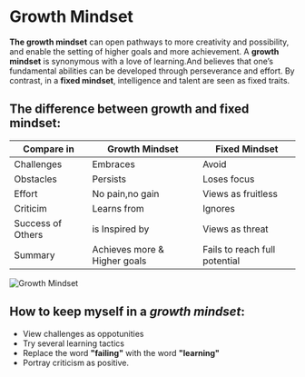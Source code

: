 # Growth Mindset
**The growth mindset** can open pathways to more creativity and possibility, and enable the setting of higher goals and more achievement.
A **growth mindset** is synonymous with a love of learning.And believes that one’s fundamental abilities can be developed through perseverance and effort.
By contrast, in a **fixed mindset**, intelligence and talent are seen as fixed traits.

## The difference between growth and fixed mindset:
| Compare in | Growth Mindset | Fixed Mindset |
|------------| ---------------| --------------|
| Challenges | Embraces | Avoid |
| Obstacles | Persists | Loses focus |
| Effort | No pain,no gain | Views as fruitless |
| Criticim | Learns from | Ignores |
| Success of Others | is Inspired by | Views as threat |
| Summary | Achieves more & Higher goals | Fails to reach full potential |

![Growth Mindset](https://www.pinclipart.com/picdir/big/121-1210322_clip-art-black-and-white-activity-the-truth.png)

## How to keep myself in a _growth mindset_: ##
* View challenges as oppotunities
* Try several learning tactics
* Replace the word **"failing"** with the word **"learning"**
* Portray criticism as positive.
